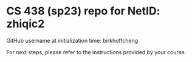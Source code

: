 # CS 438 (sp23) repo for NetID: zhiqic2

GitHub username at initialization time: birkhoffcheng

For next steps, please refer to the instructions provided by your course.
